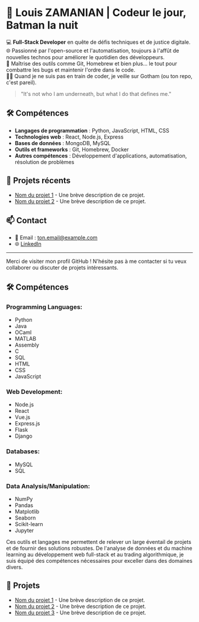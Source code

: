 # 🦇 Louis ZAMANIAN | Codeur le jour, Batman la nuit

💻 **Full-Stack Developer** en quête de défis techniques et de justice digitale.  
🌐 Passionné par l'open-source et l'automatisation, toujours à l'affût de nouvelles technos pour améliorer le quotidien des développeurs.  
🔧 Maîtrise des outils comme Git, Homebrew et bien plus... le tout pour combattre les bugs et maintenir l'ordre dans le code.  
🦸‍♂️ Quand je ne suis pas en train de coder, je veille sur Gotham (ou ton repo, c'est pareil).  

> "It's not who I am underneath, but what I do that defines me."

## 🛠️ Compétences
- **Langages de programmation** : Python, JavaScript, HTML, CSS
- **Technologies web** : React, Node.js, Express
- **Bases de données** : MongoDB, MySQL
- **Outils et frameworks** : Git, Homebrew, Docker
- **Autres compétences** : Développement d'applications, automatisation, résolution de problèmes

## 🚀 Projets récents
- [Nom du projet 1](lien_du_projet_1) - Une brève description de ce projet.
- [Nom du projet 2](lien_du_projet_2) - Une brève description de ce projet.

## 📫 Contact
- 📧 Email : ton.email@example.com
- 🌐 [LinkedIn](lien_vers_ton_linkedin)

---

Merci de visiter mon profil GitHub ! N'hésite pas à me contacter si tu veux collaborer ou discuter de projets intéressants.  
## 🛠️ Compétences

### Programming Languages:
- Python
- Java
- OCaml
- MATLAB
- Assembly
- C
- SQL
- HTML
- CSS
- JavaScript

### Web Development:
- Node.js
- React
- Vue.js
- Express.js
- Flask
- Django

### Databases:
- MySQL
- SQL

### Data Analysis/Manipulation:
- NumPy
- Pandas
- Matplotlib
- Seaborn
- Scikit-learn
- Jupyter

Ces outils et langages me permettent de relever un large éventail de projets et de fournir des solutions robustes. De l'analyse de données et du machine learning au développement web full-stack et au trading algorithmique, je suis équipé des compétences nécessaires pour exceller dans des domaines divers.

## 🚀 Projets
- [Nom du projet 1](lien_du_projet_1) - Une brève description de ce projet.
- [Nom du projet 2](lien_du_projet_2) - Une brève description de ce projet.
- [Nom du projet 3](lien_du_projet_3) - Une brève description de ce projet.
